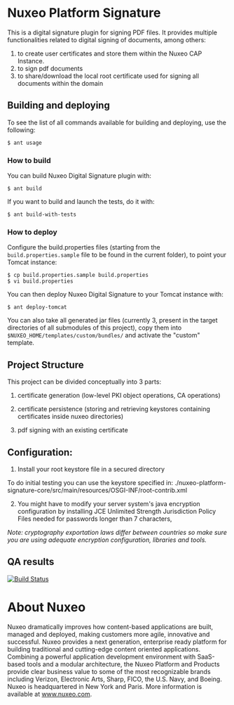 # Nuxeo Platform Signature


This is a digital signature plugin for signing PDF files. It provides multiple functionalities related to digital signing of documents, among others:

1. to create user certificates and store them within the Nuxeo CAP Instance.
2. to sign pdf documents
3. to share/download the local root certificate used for signing all documents within the domain


<A name="buildinganddeploying"></A>
## Building and deploying

To see the list of all commands available for building and deploying, use the following:

    $ ant usage

### How to build

You can build Nuxeo Digital Signature plugin with:

    $ ant build

If you want to build and launch the tests, do it with:

    $ ant build-with-tests

### How to deploy

Configure the build.properties files (starting from the `build.properties.sample` file to be found in the current folder), to point your Tomcat instance:

    $ cp build.properties.sample build.properties
    $ vi build.properties

You can then deploy Nuxeo Digital Signature to your Tomcat instance with:

    $ ant deploy-tomcat

You can also take all generated jar files (currently 3, present in the target directories of all submodules of this project), copy them into `$NUXEO_HOME/templates/custom/bundles/` and activate the "custom" template.


## Project Structure

This project can be divided conceptually into 3 parts:

1) certificate generation (low-level PKI object operations, CA operations)

2) certificate persistence (storing and retrieving keystores containing certificates inside nuxeo directories)

3) pdf signing with an existing certificate


## Configuration:

1) Install your root keystore file in a secured directory

To do initial testing you can use the keystore specified in:
./nuxeo-platform-signature-core/src/main/resources/OSGI-INF/root-contrib.xml

2) You might have to modify your server system's java encryption configuration by installing JCE Unlimited Strength Jurisdiction Policy Files needed for passwords longer than 7 characters,

*Note: cryptography exportation laws differ between countries so make sure you are using adequate encryption configuration, libraries and tools.*


## QA results

[![Build Status](https://qa.nuxeo.org/jenkins/buildStatus/icon?job=addons_nuxeo-signature-master)](https://qa.nuxeo.org/jenkins/job/addons_nuxeo-signature-master/)

# About Nuxeo

Nuxeo dramatically improves how content-based applications are built, managed and deployed, making customers more agile, innovative and successful. Nuxeo provides a next generation, enterprise ready platform for building traditional and cutting-edge content oriented applications. Combining a powerful application development environment with SaaS-based tools and a modular architecture, the Nuxeo Platform and Products provide clear business value to some of the most recognizable brands including Verizon, Electronic Arts, Sharp, FICO, the U.S. Navy, and Boeing. Nuxeo is headquartered in New York and Paris. More information is available at www.nuxeo.com.